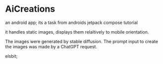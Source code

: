 # AiCreations

an android app;
its a task from androids jetpack compose tutorial

it handles static images, displays them relaltively to mobile orientation.

The images were generated by stable diffusion. The prompt input to create the images was made by a ChatGPT request.

elsbit;
